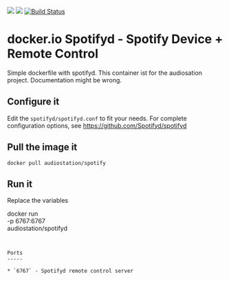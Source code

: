 [![](https://images.microbadger.com/badges/image/audiostation/spotify.svg)](https://microbadger.com/images/audiostation/spotify "Get your own image badge on microbadger.com")
[![](https://images.microbadger.com/badges/version/audiostation/spotify.svg)](https://microbadger.com/images/audiostation/spotify "Get your own version badge on microbadger.com")
[![Build Status](https://travis-ci.org/deisi/audiostation-spotify.svg?branch=master)](https://travis-ci.org/deisi/audiostation-spotify)

docker.io Spotifyd - Spotify Device + Remote Control
===================================================

Simple dockerfile with spotifyd. This container ist for the audiosation project. Documentation might be wrong.


Configure it
------------

Edit the `spotifyd/spotifyd.conf` to fit your needs. 
For complete configuration options, see https://github.com/Spotifyd/spotifyd


Pull the image it
--------

`docker pull audiostation/spotify`


Run it
------

Replace the variables

docker run \
     -p 6767:6767 \
      audiostation/spotifyd
```


Ports
-----

* `6767` - Spotifyd remote control server
